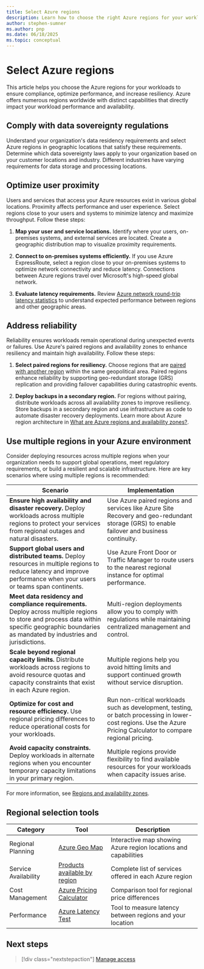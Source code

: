 ```yaml
---
title: Select Azure regions
description: Learn how to choose the right Azure regions for your workloads based on compliance, proximity, and resiliency requirements.
author: stephen-sumner
ms.author: pnp
ms.date: 06/18/2025
ms.topic: conceptual
---
```


# Select Azure regions

This article helps you choose the Azure regions for your workloads to ensure compliance, optimize performance, and increase resiliency. Azure offers numerous regions worldwide with distinct capabilities that directly impact your workload performance and availability.

## Comply with data sovereignty regulations

Understand your organization's data residency requirements and select Azure regions in geographic locations that satisfy these requirements. Determine which data sovereignty laws apply to your organization based on your customer locations and industry. Different industries have varying requirements for data storage and processing locations.

## Optimize user proximity

Users and services that access your Azure resources exist in various global locations. Proximity affects performance and user experience. Select regions close to your users and systems to minimize latency and maximize throughput. Follow these steps:

1. **Map your user and service locations.** Identify where your users, on-premises systems, and external services are located. Create a geographic distribution map to visualize proximity requirements.

1. **Connect to on-premises systems efficiently.** If you use Azure ExpressRoute, select a region close to your on-premises systems to optimize network connectivity and reduce latency. Connections between Azure regions travel over Microsoft's high-speed global network.

1. **Evaluate latency requirements.** Review [Azure network round-trip latency statistics](/azure/networking/azure-network-latency) to understand expected performance between regions and other geographic areas.

## Address reliability

Reliability ensures workloads remain operational during unexpected events or failures. Use Azure's paired regions and availability zones to enhance resiliency and maintain high availability. Follow these steps:

1. **Select paired regions for resiliency.** Choose regions that are [paired with another region](/azure/reliability/cross-region-replication-azure#azure-paired-regions) within the same geopolitical area. Paired regions enhance reliability by supporting geo-redundant storage (GRS) replication and providing failover capabilities during catastrophic events.

1. **Deploy backups in a secondary region.** For regions without pairing, distribute workloads across all availability zones to improve resiliency. Store backups in a secondary region and use infrastructure as code to automate disaster recovery deployments. Learn more about Azure region architecture in [What are Azure regions and availability zones?](/azure/reliability/availability-zones-overview).

## Use multiple regions in your Azure environment

Consider deploying resources across multiple regions when your organization needs to support global operations, meet regulatory requirements, or build a resilient and scalable infrastructure. Here are key scenarios where using multiple regions is recommended:

| Scenario | Implementation |
|----------|----------------|
| **Ensure high availability and disaster recovery.** Deploy workloads across multiple regions to protect your services from regional outages and natural disasters. | Use Azure paired regions and services like Azure Site Recovery and geo-redundant storage (GRS) to enable failover and business continuity. |
| **Support global users and distributed teams.** Deploy resources in multiple regions to reduce latency and improve performance when your users or teams span continents. | Use Azure Front Door or Traffic Manager to route users to the nearest regional instance for optimal performance. |
| **Meet data residency and compliance requirements.** Deploy across multiple regions to store and process data within specific geographic boundaries as mandated by industries and jurisdictions. | Multi-region deployments allow you to comply with regulations while maintaining centralized management and control. |
| **Scale beyond regional capacity limits.** Distribute workloads across regions to avoid resource quotas and capacity constraints that exist in each Azure region. | Multiple regions help you avoid hitting limits and support continued growth without service disruption. |
| **Optimize for cost and resource efficiency.** Use regional pricing differences to reduce operational costs for your workloads. | Run non-critical workloads such as development, testing, or batch processing in lower-cost regions. Use the Azure Pricing Calculator to compare regional pricing. |
| **Avoid capacity constraints.** Deploy workloads in alternate regions when you encounter temporary capacity limitations in your primary region. | Multiple regions provide flexibility to find available resources for your workloads when capacity issues arise. |

For more information, see [Regions and availability zones](/azure/well-architected/reliability/regions-availability-zones).

## Regional selection tools

| Category | Tool | Description |
|----------|------|-------------|
| Regional Planning | [Azure Geo Map](https://azure.microsoft.com/global-infrastructure/geographies/) | Interactive map showing Azure region locations and capabilities |
| Service Availability | [Products available by region](https://azure.microsoft.com/global-infrastructure/services/) | Complete list of services offered in each Azure region |
| Cost Management | [Azure Pricing Calculator](https://azure.microsoft.com/pricing/calculator/) | Comparison tool for regional price differences |
| Performance | [Azure Latency Test](https://www.azurespeed.com/Azure/Latency) | Tool to measure latency between regions and your location |

## Next steps

> [!div class="nextstepaction"]
> [Manage access](../../)
